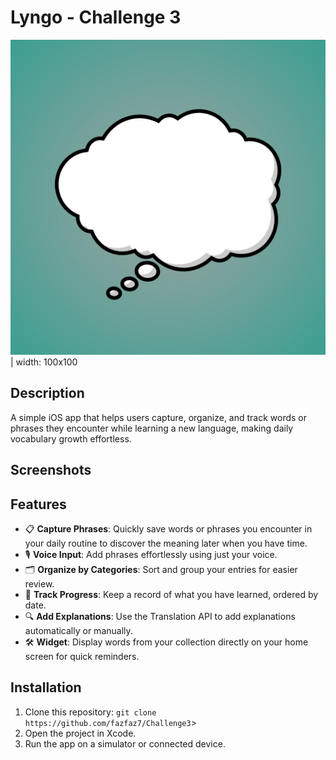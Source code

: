 # Lyngo - Challenge 3 

![App Screenshot](AppIcon.png) | width: 100x100

## Description
A simple iOS app that helps users capture, organize, and track words or phrases they encounter while learning a new language, making daily vocabulary growth effortless. 

## Screenshots

## Features
* 📋 **Capture Phrases**: Quickly save words or phrases you encounter in your daily routine to discover the meaning later when you have time.
* 🎙️ **Voice Input**: Add phrases effortlessly using just your voice.
* 🗂️ **Organize by Categories**: Sort and group your entries for easier review.
* 📖 **Track Progress**: Keep a record of what you have learned, ordered by date.
* 🔍 **Add Explanations**: Use the Translation API to add explanations automatically or manually.
* 🛠️ **Widget**: Display words from your collection directly on your home screen for quick reminders.


## Installation
1. Clone this repository: `git clone https://github.com/fazfaz7/Challenge3`>
2. Open the project in Xcode.
3. Run the app on a simulator or connected device.
